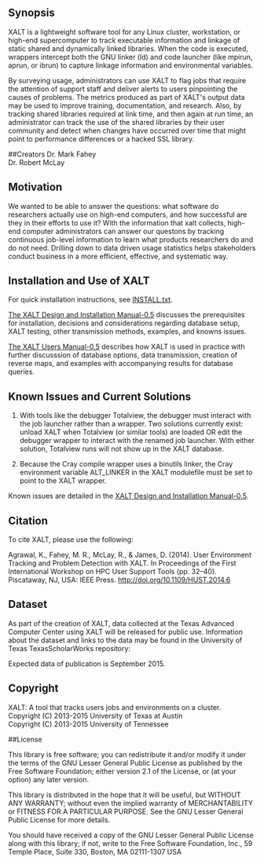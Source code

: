 ## Synopsis

XALT is a lightweight software tool for any Linux cluster,
workstation, or high-end supercomputer to track executable information
and linkage of static shared and dynamically linked libraries. When
the code is executed, wrappers intercept both the GNU linker (ld) and
code launcher (like mpirun, aprun, or ibrun) to capture linkage
information and environmental variables.

By surveying usage, administrators can use XALT to flag jobs that
require the attention of support staff and deliver alerts to users
pinpointing the causes of problems.  The metrics produced as part of
XALT's output data may be used to improve training, documentation, and
research. Also, by tracking shared libraries required at link time,
and then again at run time, an administrator can track the use of the
shared libraries by their user community and detect when changes have
occurred over time that might point to performance differences or a
hacked SSL library. 

##Creators
Dr. Mark Fahey  
Dr. Robert McLay

## Motivation

We wanted to be able to answer the questions: what software do
researchers actually use on high-end computers, and how successful are
they in their efforts to use it?  With the information that xalt
collects, high-end computer administrators can answer our questons by
tracking continuous job-level information to learn what products
researchers do and do not need.  Drilling down to data driven usage
statistics helps stakeholders conduct business in a more efficient,
effective, and systematic way. 

## Installation and Use of XALT

For quick installation instructions, see [INSTALL.txt](INSTALL.txt).

[The XALT Design and Installation Manual-0.5](doc/XALTDesignandInstallationManual-0.5.pdf) discusses the
prerequisites for installation, decisions and considerations regarding
database setup, XALT testing, other transmission methods, examples,
and knowns issues. 

[The XALT Users Manual-0.5](doc/XALTUsersManual-0.5.pdf) describes how
XALT is used in practice with further discusssion of database options,
data transmission, creation of reverse maps, and examples with
accompanying results for database queries. 


## Known Issues and Current Solutions

1. With tools like the debugger Totalview, the debugger must interact
with the job launcher rather than a wrapper.  Two solutions currently
exist: unload XALT when Totalview (or similar tools) are loaded OR
edit the debugger wrapper to interact with the renamed job
launcher. With either solution, Totalview runs will not show up in the
XALT database. 

2. Because the Cray compile wrapper uses a binutils linker, the Cray
environment variable ALT_LINKER in the XALT modulefile must be set to
point to the XALT wrapper. 

Known issues are detailed in the [XALT Design and Installation Manual-0.5](doc/XALTDesignandInstallationManual-0.5.pdf).


## Citation

To cite XALT, please use the following:

Agrawal, K., Fahey, M. R., McLay, R., & James, D. (2014). User Environment Tracking and Problem Detection with XALT. In Proceedings of the First International Workshop on HPC User Support Tools (pp. 32–40). Piscataway, NJ, USA: IEEE Press. http://doi.org/10.1109/HUST.2014.6

## Dataset

As part of the creation of XALT, data collected at the Texas Advanced
Computer Center using XALT will be released for public use.
Information about the dataset and links to the data may be found in
the University of Texas TexasScholarWorks repository: 

Expected data of publication is September 2015.

## Copyright

XALT: A tool that tracks users jobs and environments on a cluster.  
Copyright (C) 2013-2015 University of Texas at Austin  
Copyright (C) 2013-2015 University of Tennessee

##License

This library is free software; you can redistribute it and/or modify
it under the terms of the GNU Lesser General Public License as
published by the Free Software Foundation; either version 2.1 of
the License, or (at your option) any later version.

This library is distributed in the hope that it will be useful,
but WITHOUT ANY WARRANTY; without even the implied warranty of
MERCHANTABILITY or FITNESS FOR A PARTICULAR PURPOSE. See the GNU
Lesser  General Public License for more details.

You should have received a copy of the GNU Lesser General Public
License along with this library; if not, write to the Free
Software Foundation, Inc., 59 Temple Place, Suite 330,
Boston, MA 02111-1307 USA
